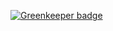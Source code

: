 

[![Greenkeeper badge](https://badges.greenkeeper.io/LiamDotPro/Truffle-CyanCoin.svg)](https://greenkeeper.io/)